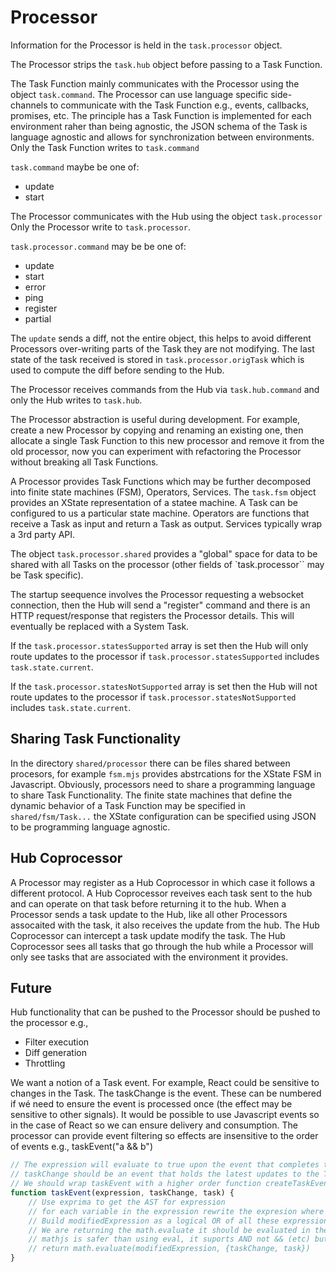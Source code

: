 # Processor

Information for the Processor is held in the `task.processor` object.

The Processor strips the `task.hub` object before passing to a Task Function.

The Task Function mainly communicates with the Processor using the object `task.command`. The Processor can use language specific side-channels to communicate with the Task Function e.g., events, callbacks, promises, etc. The principle has a Task Function is implemented for each environment raher than being agnostic, the JSON schema of the Task is language agnostic and allows for synchronization between environments. Only the Task Function writes to `task.command`

`task.command` maybe be one of:
  * update
  * start

The Processor communicates with the Hub using the object `task.processor` Only the Processor write to `task.processor`.

`task.processor.command` may be be one of:
  * update
  * start
  * error
  * ping
  * register
  * partial

The `update` sends a diff, not the entire object, this helps to avoid different Processors over-writing parts of the Task they are not modifying. The last state of the task received is stored in `task.processor.origTask` which is used to compute the diff before sending to the Hub.

The Processor receives commands from the Hub via `task.hub.command` and only the Hub writes to `task.hub`.

The Processor abstraction is useful during development. For example, create a new Processor by copying and renaming an existing one, then allocate a single Task Function to this new processor and remove it from the old processor, now you can experiment with refactoring the Processor without breaking all Task Functions. 

A Processor provides Task Functions which may be further decomposed into finite state machines (FSM), Operators, Services. The `task.fsm` object provides an XState representation of a statee machine. A Task can be configured to us a particular state machine. Operators are functions that receive a Task as input and return a Task as output. Services typically wrap a 3rd party API.

The object `task.processor.shared` provides a "global" space for data to be shared with all Tasks on the processor (other fields of `task.processor`` may be Task specific).

The startup seequence involves the Processor requesting a websocket connection, then the Hub will send a "register" command and there is an HTTP request/response that registers the Processor details. This will eventually be replaced with a System Task.

If the `task.processor.statesSupported` array is set then the Hub will only route updates to the processor if `task.processor.statesSupported` includes `task.state.current`.

If the `task.processor.statesNotSupported` array is set then the Hub will not route updates to the processor if `task.processor.statesNotSupported` includes `task.state.current`.

## Sharing Task Functionality

In the directory `shared/processor` there can be files shared between procesors, for example `fsm.mjs` provides abstrcations for the XState FSM in Javascript. Obviously, processors need to share a programming language to share Task Functionality. The finite state machines that define the dynamic behavior of a Task Function may be specified in `shared/fsm/Task...` the XState configuration can be specified using JSON to be programming language agnostic. 

## Hub Coprocessor

A Processor may register as a Hub Coprocessor in which case it follows a different protocol. A Hub Coprocessor reveives each task sent to the hub and can operate on that task before returning it to the hub. When a Processor sends a task update to the Hub, like all other Processors assocaited with the task, it also receives the update from the hub. The Hub Coprocessor can intercept a task update modify the task. The Hub Coprocessor sees all tasks that go through the hub while a Processor will only see tasks that are associated with the environment it provides.

## Future

Hub functionality that can be pushed to the Processor should be pushed to the processor e.g.,
* Filter execution
* Diff generation
* Throttling

 We want a notion of a Task event. For example, React could be sensitive to changes in the Task. The taskChange is the event. These can be numbered if wé need to ensure the event is processed once (the effect may be sensitive to other signals). It would be possible to use Javascript events so in the case of React so we can ensure delivery and consumption. The processor can provide event filtering so effects are insensitive to the order of events e.g., taskEvent("a && b") 

```javascript
// The expression will evaluate to true upon the event that completes the expression
// taskChange should be an event that holds the latest updates to the Task
// We should wrap taskEvent with a higher order function createTaskEvent then user only need call taskEvent without needing to pass in taskChange and task each time. 
function taskEvent(expression, taskChange, task) {
    // Use exprima to get the AST for expression
    // for each variable in the expression rewrite the expresion where that variable is refered to as taskChange.variable while the other variables are task.variable
    // Build modifiedExpression as a logical OR of all these expression rewrites
    // We are returning the math.evaluate it should be evaluated in the context of where the function was called
    // mathjs is safer than using eval, it suports AND not && (etc) but we can rewrite && as AND during the rewrite step above.
    // return math.evaluate(modifiedExpression, {taskChange, task}) 
}
```